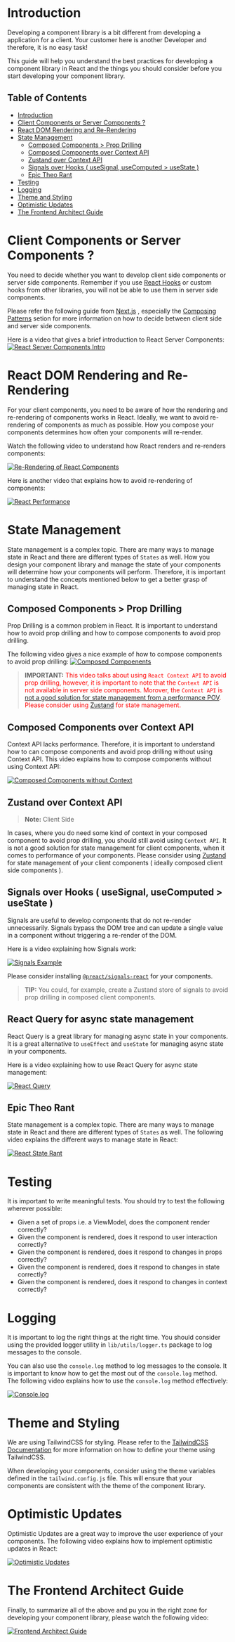 # Introduction

Developing a component library is a bit different from developing a application for a client. Your customer here is another Developer and therefore, it is no easy task! 

This guide will help you understand the best practices for developing a component library in React and the things you should consider before you start developing your component library.

## Table of Contents

- [Introduction](#introduction)
- [Client Components or Server Components ?](#client-components-or-server-components-)
- [React DOM Rendering and Re-Rendering](#react-dom-rendering-and-re-rendering)
- [State Management](#state-management)
    - [Composed Components > Prop Drilling](#composed-components--prop-drilling)
    - [Composed Components over Context API](#composed-components-over-context-api)
    - [Zustand over Context API](#zustand-over-context-api)
    - [Signals over Hooks ( useSignal, useComputed > useState )](#signals-over-hooks--usesignal-,-usecomputed--usestate-)
    - [Epic Theo Rant](#epic-theo-rant)
- [Testing](#testing)
- [Logging](#logging)
- [Theme and Styling](#theme-and-styling)
- [Optimistic Updates](#optimistic-updates)
- [The Frontend Architect Guide](#the-frontend-architect-guide)


# Client Components or Server Components ?
You need to decide whether you want to develop client side components or server side components. Remember if you use [React Hooks](https://react.dev/reference/react/hooks) or custom hooks from other libraries, you will not be able to use them in server side components.

Please refer the following guide from [Next.js](https://nextjs.org/docs/app/building-your-application/rendering#nesting-server-components-inside-client-components) , especially the [Composing Patterns](https://nextjs.org/docs/app/building-your-application/rendering/composition-patterns) setion for more information on how to decide between client side and server side components.

Here is a video that gives a brief introduction to React Server Components:
[![React Server Components Intro](https://img.youtube.com/vi/rGPpQdbDbwo/0.jpg)](https://www.youtube.com/watch?v=rGPpQdbDbwo)

# React DOM Rendering and Re-Rendering 
For your client components, you need to be aware of how the rendering and re-rendering of components works in React. Ideally, we want to avoid re-rendering of components as much as possible. How you compose your components determines how often your components will re-render. 

Watch the following video to understand how React renders and re-renders components:

[![Re-Rendering of React Components](https://img.youtube.com/vi/ARWX1XdghLk/0.jpg)](https://www.youtube.com/watch?v=ARWX1XdghLk&ab)

Here is another video that explains how to avoid re-rendering of components:

[![React Performance](https://img.youtube.com/vi/7sgBhmLjVws/0.jpg)](https://www.youtube.com/watch?v=7sgBhmLjVws)

# State Management
State management is a complex topic. There are many ways to manage state in React and there are different types of `States` as well. How you design your component library and manage the state of your components will determine how your components will perform.
Therefore, it is important to understand the concepts mentioned below to get a better grasp of managing state in React.

## Composed Components > Prop Drilling
Prop Drilling is a common problem in React. It is important to understand how to avoid prop drilling and how to compose components to avoid prop drilling.

The following video gives a nice example of how to compose components to avoid prop drilling:
[![Composed Compoenents](https://img.youtube.com/vi/vPRdY87_SH0/0.jpg)](https://www.youtube.com/watch?v=vPRdY87_SH0)

> **IMPORTANT:** <span style="color:red">This video talks about using `React Context API` to avoid prop drilling, however, it is important to note that the `Context API` is not available in server side components. Morover, the `Context API` is [not a good solution for state management from a performance POV](https://leewarrick.com/blog/the-problem-with-context/). Please consider using [Zustand](https://github.com/pmndrs/zustand) for state management.</span>

## Composed Components over Context API
Context API lacks performance. Therefore, it is important to understand how to can compose components and avoid prop drilling without using Context API. This video explains how to compose components without using Context API:


[![Composed Components without Context](https://img.youtube.com/vi/3XaXKiXtNjw/0.jpg)](https://www.youtube.com/watch?v=3XaXKiXtNjw)


## Zustand over Context API
> **Note:** Client Side

In cases, where you do need some kind of context in your composed component to avoid prop drilling, you should still avoid using `Context API`. It is not a good solution for state management for client components, when it comes to performance of your components. Please consider using [Zustand](https://github.com/pmndrs/zustand) for state management of your client components ( ideally composed client side components ).

## Signals over Hooks ( useSignal, useComputed > useState )
Signals are useful to develop components that do not re-render unnecessarily. Signals bypass the DOM tree and can update a single value in a component without triggering a re-render of the DOM.

Here is a video explaining how Signals work:

[![Signals Example](https://img.youtube.com/vi/SO8lBVWF2Y8/0.jpg)](https://www.youtube.com/watch?v=SO8lBVWF2Y8)

Please consider installing [`@preact/signals-react`](https://www.npmjs.com/package/@preact/signals-react) for your components.


> **TIP:** You could, for example, create a Zustand store of signals to avoid prop drilling in composed client components.

## React Query for async state management
React Query is a great library for managing async state in your components. It is a great alternative to `useEffect` and `useState` for managing async state in your components.

Here is a video explaining how to use React Query for async state management:

[![React Query](https://img.youtube.com/vi/vxkbf5QMA2g/0.jpg)](https://www.youtube.com/watch?v=vxkbf5QMA2g)

##  Epic Theo Rant
State management is a complex topic. There are many ways to manage state in React and there are different types of `States` as well. The following video explains the different ways to manage state in React:

[![React State Rant](https://img.youtube.com/vi/5-1LM2NySR0/0.jpg)](https://www.youtube.com/watch?v=5-1LM2NySR0)



# Testing
It is important to write meaningful tests. You should try to test the following wherever possible:

- Given a set of props i.e. a ViewModel, does the component render correctly?
- Given the component is rendered, does it respond to user interaction correctly?
- Given the component is rendered, does it respond to changes in props correctly?
- Given the component is rendered, does it respond to changes in state correctly?
- Given the component is rendered, does it respond to changes in context correctly?

# Logging

It is important to log the right things at the right time. You should consider using the provided logger utility in `lib/utils/logger.ts` package to log messages to the console. 

You can also use the `console.log` method to log messages to the console. It is important to know how to get the most out of the `console.log` method. The following video explains how to use the `console.log` method effectively:

[![Console.log](https://img.youtube.com/vi/L8CDt1J3DAw/0.jpg)](https://www.youtube.com/watch?v=L8CDt1J3DAw)

# Theme and Styling
We are using TailwindCSS for styling. Please refer to the [TailwindCSS Documentation](https://tailwindcss.com/docs/theme) for more information on how to define your theme using TailwindCSS.

When developing your components, consider using the theme variables defined in the `tailwind.config.js` file. This will ensure that your components are consistent with the theme of the component library.

# Optimistic Updates
Optimistic Updates are a great way to improve the user experience of your components. The following video explains how to implement optimistic updates in React:

[![Optimistic Updates](https://img.youtube.com/vi/V0VfR0eaz98/0.jpg)](https://www.youtube.com/watch?v=V0VfR0eaz98)


# The Frontend Architect Guide

Finally, to summarize all of the above and pu you in the right zone for developing your component library, please watch the following video:

[![Frontend Architect Guide](https://img.youtube.com/vi/n62Pc4KV4SM/0.jpg)](https://www.youtube.com/watch?v=n62Pc4KV4SM)
